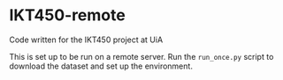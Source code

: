 # IKT450-remote
Code written for the IKT450 project at UiA

This is set up to be run on a remote server. Run the `run_once.py` script to download the dataset and set up the environment.

